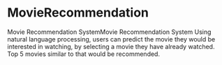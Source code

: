 # MovieRecommendation
 Movie Recommendation SystemMovie Recommendation System Using natural language processing, users can predict the movie they would be interested in watching, by selecting a movie they have already watched.  Top 5 movies similar to that would be recommended.
